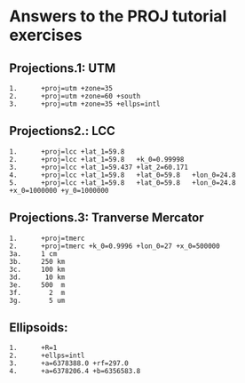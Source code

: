 # Answers to the PROJ tutorial exercises

## Projections.1: UTM

```
1.      +proj=utm +zone=35
2.      +proj=utm +zone=60 +south
3.      +proj=utm +zone=35 +ellps=intl
```

## Projections2.: LCC

```
1.      +proj=lcc +lat_1=59.8
2.      +proj=lcc +lat_1=59.8   +k_0=0.99998
3.      +proj=lcc +lat_1=59.437 +lat_2=60.171
4.      +proj=lcc +lat_1=59.8   +lat_0=59.8   +lon_0=24.8
5.      +proj=lcc +lat_1=59.8   +lat_0=59.8   +lon_0=24.8  +x_0=1000000 +y_0=1000000
```

## Projections.3: Tranverse Mercator

```
1.      +proj=tmerc
2.      +proj=tmerc +k_0=0.9996 +lon_0=27 +x_0=500000
3a.     1 cm
3b.     250 km
3c.     100 km
3d.      10 km
3e.     500  m
3f.       2  m
3g.       5 um
```

## Ellipsoids:

```
1.      +R=1
2.      +ellps=intl
3.      +a=6378388.0 +rf=297.0
4.      +a=6378206.4 +b=6356583.8
